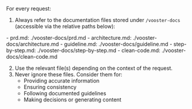 For every request:

1. Always refer to the documentation files stored under `/vooster-docs` (accessible via the relative paths below):
<vooster-docs>
- prd.md: ./vooster-docs/prd.md
- architecture.md: ./vooster-docs/architecture.md
- guideline.md: ./vooster-docs/guideline.md
- step-by-step.md: ./vooster-docs/step-by-step.md
- clean-code.md: ./vooster-docs/clean-code.md
</vooster-docs>

2. Use the relevant file(s) depending on the context of the request.
3. Never ignore these files. Consider them for:
    - Providing accurate information
    - Ensuring consistency
    - Following documented guidelines
    - Making decisions or generating content


